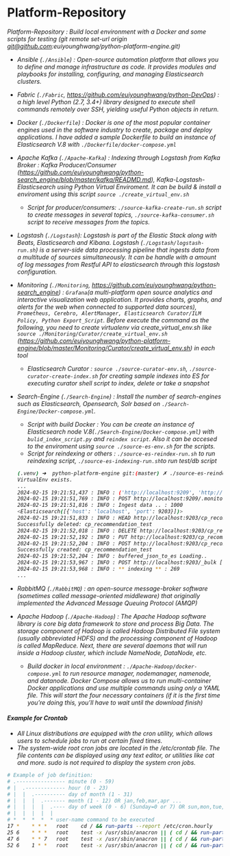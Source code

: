 # Platform-Repository
<i>Platform-Repository : Build local environment with a Docker and some scripts for testing (<i>git remote set-url origin git@github.com:euiyounghwang/python-platform-engine.git</i>)

- Ansible (`./Ansible`) : Open-source automation platform that allows you to define and manage infrastructure as code. It provides modules and playbooks for installing, configuring, and managing Elasticsearch clusters.
- Fabric (`./Fabric`, https://github.com/euiyounghwang/python-DevOps) : a high level Python (2.7, 3.4+) library designed to execute shell commands remotely over SSH, yielding useful Python objects in return. 
- Docker (`./Dockerfile`) : Docker is one of the most popular container engines used in the software industry to create, package and deploy applications. I have added a sample Dockerfile to build an instance of Elasticsearch V.8 with `./Dockerfile/docker-compose.yml`
- Apache Kafka (`./Apache-Kafka`) : Indexing through Logstash from Kafka Broker : Kafka Producer/Consumer (https://github.com/euiyounghwang/python-search_engine/blob/master/kafka/READMD.md), Kafka-Logstash-Elasticsearch using Python Virtual Enviroment. It can be build & install a enviroment using this script `source ./create_virtual_env.sh`
    - Script for producer/consumers: `./source-kafka-create-run.sh` script to create messages in several topics, `./source-kafka-consumer.sh` script to receive messages from the topics.
    
- Logstash (`./Logstash`): Logstash is part of the Elastic Stack along with Beats, Elasticsearch and Kibana. Logstash (`./Logstash/logstash-run.sh`) is a server-side data processing pipeline that ingests data from a multitude of sources simultaneously. It can be handle with a amount of log messages from Restful API to elasticsearch through this logstash configuration.
- Monitoring (`./Monitoring`, https://github.com/euiyounghwang/python-search_engine) : `Grafana`(a multi-platform open source analytics and interactive visualization web application. It provides charts, graphs, and alerts for the web when connected to supported data sources), `Prometheus, Cerebro, AlertManager, Elasticsearch Curator/ILM Policy, Python Export_Script`. Before execute the command as the following, you need to create virtualenv via create_virtual_env.sh like  `source ./Monitoring/Curator/create_virtual_env.sh` (https://github.com/euiyounghwang/python-platform-engine/blob/master/Monitoring/Curator/create_virtual_env.sh) in each tool
    - Elasticsearch Curator : `source ./source-curator-env.sh`, `./source-curator-create-index.sh` for creating sample indexes into ES for executing curator shell script to index, delete or take a snapshot

- Search-Engine (`./Search-Engine`) : Install the number of search-engines such as Elasticsearch, Opensearch, Solr based on `./Search-Engine/Docker-compose.yml`. 
    - Script with build Docker : You can be create an instance of Elasticsearch node V.8(`./Search-Engine/Docker-compose.yml`) with `bulid_index_script.py` and `reindex script`. Also it can be accesed to the enviroment using `source ./source-es-env.sh` for the scripts.
    - Script for reindexing or others : `./source-es-reindex-run.sh` to run reindexing script, `./source-es-indexing-run.sh`to run test/db script
    ```bash 
    (.venv) ➜  python-platform-engine git:(master) ✗ ./source-es-reindex-run.sh
    VirtualEnv exists.
    ...
    2024-02-15 19:21:51,437 : INFO : ('http://localhost:9209', 'http://localhost:9203', '.monitoring-es-7-2024.02.16', 'cp_recommendation_test')
    2024-02-15 19:21:51,769 : INFO : POST http://localhost:9209/.monitoring-es-7-2024.02.16/_search?scroll=1m&size=1000 [status:200 request:0.330s]
    2024-02-15 19:21:51,816 : INFO : Ingest data .. : 1000
    <Elasticsearch([{'host': 'localhost', 'port': 9203}])>
    2024-02-15 19:21:51,833 : INFO : HEAD http://localhost:9203/cp_recommendation_test [status:200 request:0.017s]
    Successfully deleted: cp_recommendation_test
    2024-02-15 19:21:52,018 : INFO : DELETE http://localhost:9203/cp_recommendation_test [status:200 request:0.183s]
    2024-02-15 19:21:52,192 : INFO : PUT http://localhost:9203/cp_recommendation_test [status:200 request:0.174s]
    2024-02-15 19:21:52,204 : INFO : POST http://localhost:9203/cp_recommendation_test/_refresh [status:200 request:0.011s]
    Successfully created: cp_recommendation_test
    2024-02-15 19:21:52,204 : INFO : buffered_json_to_es Loading..
    2024-02-15 19:21:53,967 : INFO : POST http://localhost:9203/_bulk [status:200 request:0.372s]
    2024-02-15 19:21:53,968 : INFO : ** indexing ** : 269
    ...
    ```
    
- RabbitMQ (`./RabbitMQ`) : an open-source message-broker software (sometimes called message-oriented middleware) that originally implemented the Advanced Message Queuing Protocol (AMQP)

- Apache Hadoop (`./Apache-Hadoop`) : The Apache Hadoop software library is core big data framework to store and process Big Data. The storage component of Hadoop is called Hadoop Distributed File system (usually abbreviated HDFS) and the processing component of Hadoop is called MapReduce. Next, there are several daemons that will run inside a Hadoop cluster, which include NameNode, DataNode, etc.
    - Build docker in local environment : `./Apache-Hadoop/docker-compose.yml` to run resource manager, nodemanager, namenode, and datanode. Docker Compose allows us to run multi-container Docker applications and use multiple commands using only a YAML file. This will start the four necessary containers (if it is the first time you’re doing this, you’ll have to wait until the download finish)


#### Example for Crontab
- All Linux distributions are equipped with the cron utility, which allows users to schedule jobs to run at certain fixed times.
- The system-wide root cron jobs are located in the /etc/crontab file. The file contents can be displayed using any text editor, or utilities like cat and more. sudo is not required to display the system cron jobs.
```bash
# Example of job definition:
# .---------------- minute (0 - 59)
# |  .------------- hour (0 - 23)
# |  |  .---------- day of month (1 - 31)
# |  |  |  .------- month (1 - 12) OR jan,feb,mar,apr ...
# |  |  |  |  .---- day of week (0 - 6) (Sunday=0 or 7) OR sun,mon,tue,wed,thu,fri,sat
# |  |  |  |  |
# *  *  *  *  * user-name command to be executed
17 *	* * *	root    cd / && run-parts --report /etc/cron.hourly
25 6	* * *	root	test -x /usr/sbin/anacron || ( cd / && run-parts --report /etc/cron.daily )
47 6	* * 7	root	test -x /usr/sbin/anacron || ( cd / && run-parts --report /etc/cron.weekly )
52 6	1 * *	root	test -x /usr/sbin/anacron || ( cd / && run-parts --report /etc/cron.monthly )